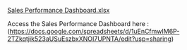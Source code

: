 [Sales Performance Dashboard.xlsx](https://github.com/user-attachments/files/17970581/Sales.Performance.Dashboard.xlsx)

Access the Sales Performance Dashboard here :
(https://docs.google.com/spreadsheets/d/1uEnCfmwIM6P-2TZkqtjik523aUSuEszbxXNOI7UPNTA/edit?usp=sharing)
